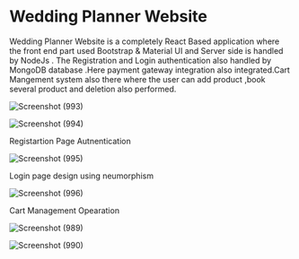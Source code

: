 # Wedding Planner Website
Wedding Planner Website is a completely React Based application where the front end part used Bootstrap &amp; Material UI and Server side is handled by NodeJs .
The Registration and Login authentication also  handled by MongoDB database .Here payment gateway integration also integrated.Cart Mangement system also there where the user can add product ,book several product and deletion also performed.

![Screenshot (993)](https://user-images.githubusercontent.com/63225681/113483477-3bc25300-9469-11eb-899a-a800d3330813.png)

![Screenshot (994)](https://user-images.githubusercontent.com/63225681/113573753-608d0680-95e0-11eb-9343-f3a9ac245f57.png)

Registartion Page Autnentication 

![Screenshot (995)](https://user-images.githubusercontent.com/63225681/113575073-f1fd7800-95e2-11eb-9d7e-b0c9d65f1cd1.png)

Login page design using neumorphism

![Screenshot (996)](https://user-images.githubusercontent.com/63225681/113585272-a1414b80-95f1-11eb-8b95-cf7db443add3.png)

Cart Management Opearation

![Screenshot (989)](https://user-images.githubusercontent.com/63225681/113589656-401c7680-95f7-11eb-8974-1c7c30a56164.png)

![Screenshot (990)](https://user-images.githubusercontent.com/63225681/113590473-4fe88a80-95f8-11eb-8a20-65f85d149b0d.png)
